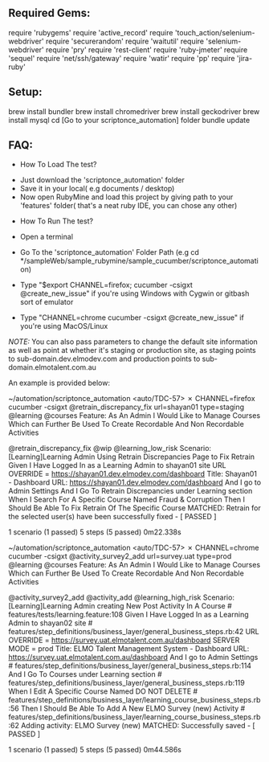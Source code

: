 
Required Gems:
-------------------------
require 'rubygems'
require 'active_record'
require 'touch_action/selenium-webdriver'
require 'securerandom'
require 'waitutil'
require 'selenium-webdriver'
require 'pry'
require 'rest-client'
require 'ruby-jmeter'
require 'sequel'
require 'net/ssh/gateway'
require 'watir'
require 'pp'
require 'jira-ruby'

Setup:
--------------------------
brew install bundler
brew install chromedriver
brew install geckodriver
brew install mysql
cd [Go to your scriptonce_automation] folder
bundle update


FAQ:
----------------------------

* How To Load The test?

- Just download the 'scriptonce_automation' folder
- Save it in your local( e.g documents / desktop)
- Now open RubyMine and load this project by giving path to your 'features' folder( that's a neat ruby IDE, you can chose any other)

* How To Run The test?

- Open a terminal
- Go To the 'scriptonce_automation' Folder Path (e.g cd */sampleWeb/sample_rubymine/sample_cucumber/scriptonce_automation)

- Type "$export CHANNEL=firefox; cucumber -csigxt @create_new_issue" if you're using Windows with Cygwin or gitbash sort of emulator
- Type "CHANNEL=chrome cucumber -csigxt @create_new_issue" if you're using MacOS/Linux

*NOTE:*
You can also pass parameters to change the default site information as well as point at whether it's staging or production site, as staging points to sub-domain.dev.elmodev.com
 and production points to sub-domain.elmotalent.com.au

An example is provided below:

~/automation/scriptonce_automation <auto/TDC-57> ✗ CHANNEL=firefox cucumber -csigxt @retrain_discrepancy_fix url=shayan01 type=staging
@learning @courses
Feature: As An Admin I Would Like to Manage Courses Which can Further Be Used To Create Recordable And Non Recordable Activities

  @retrain_discrepancy_fix @wip @learning_low_risk
  Scenario: [Learning]Learning Admin Using Retrain Discrepancies Page to Fix Retrain
    Given I Have Logged In as a Learning Admin to shayan01 site
      URL OVERRIDE = https://shayan01.dev.elmodev.com/dashboard
      Title: Shayan01 - Dashboard
      URL: https://shayan01.dev.elmodev.com/dashboard
    And I go to Admin Settings
    And I Go To Retrain Discrepancies under Learning section
    When I Search For A Specific Course Named Fraud & Corruption
    Then I Should Be Able To Fix Retrain Of The Specific Course
      MATCHED: Retrain for the selected user(s) have been successfully fixed - [ PASSED ]

1 scenario (1 passed)
5 steps (5 passed)
0m22.338s

~/automation/scriptonce_automation <auto/TDC-57> ✗ CHANNEL=chrome cucumber -csigxt @activity_survey2_add url=survey.uat type=prod
@learning @courses
Feature: As An Admin I Would Like to Manage Courses Which can Further Be Used To Create Recordable And Non Recordable Activities

  @activity_survey2_add @activity_add @learning_high_risk
  Scenario: [Learning]Learning Admin creating New Post Activity In A Course # features/tests/learning.feature:108
    Given I Have Logged In as a Learning Admin to shayan02 site             # features/step_definitions/business_layer/general_business_steps.rb:42
      URL OVERRIDE = https://survey.uat.elmotalent.com.au/dashboard
      SERVER MODE = prod
      Title: ELMO Talent Management System - Dashboard
      URL: https://survey.uat.elmotalent.com.au/dashboard
    And I go to Admin Settings                                              # features/step_definitions/business_layer/general_business_steps.rb:114
    And I Go To Courses under Learning section                              # features/step_definitions/business_layer/general_business_steps.rb:119
    When I Edit A Specific Course Named DO NOT DELETE                       # features/step_definitions/business_layer/learning_course_business_steps.rb:56
    Then I Should Be Able To Add A New ELMO Survey (new) Activity           # features/step_definitions/business_layer/learning_course_business_steps.rb:62
      Adding activity: ELMO Survey (new)
      MATCHED: Successfully saved - [ PASSED ]

1 scenario (1 passed)
5 steps (5 passed)
0m44.586s